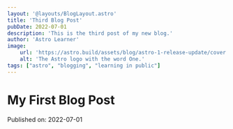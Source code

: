 ```yaml
---
layout: '@layouts/BlogLayout.astro'
title: 'Third Blog Post'
pubDate: 2022-07-01
description: 'This is the third post of my new blog.'
author: 'Astro Learner'
image:
    url: 'https://astro.build/assets/blog/astro-1-release-update/cover.jpeg' 
    alt: 'The Astro logo with the word One.'
tags: ["astro", "blogging", "learning in public"]
---
```

# My First Blog Post

Published on: 2022-07-01
